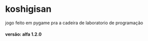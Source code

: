 # koshigisan
jogo feito em pygame pra a cadeira de laboratorio de programação

#### versão: alfa 1.2.0